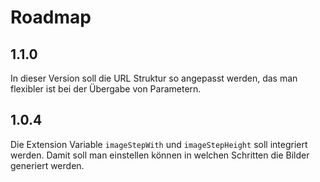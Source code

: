 # Roadmap

## 1.1.0
In dieser Version soll die URL Struktur so angepasst werden, das man flexibler ist bei der Übergabe von Parametern.

## 1.0.4
Die Extension Variable `imageStepWith` und `imageStepHeight` soll integriert werden.
Damit soll man einstellen können in welchen Schritten die Bilder generiert werden.